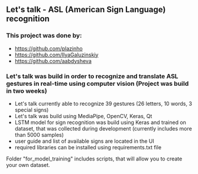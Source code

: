 ## Let's talk - ASL (American Sign Language) recognition
### This project was done by:
- https://github.com/plazinho
- https://github.com/IlyaGaluzinskiy
- https://github.com/aabdysheva

### Let's talk was build in order to recognize and translate ASL gestures in real-time using computer vision (Project was build in two weeks)
- Let's talk currently able to recognize 39 gestures (26 letters, 10 words, 3 special signs)
- Let's talk was build using MediaPipe, OpenCV, Keras, Qt
- LSTM model for sign recognition was build using Keras and trained on dataset, that was collected during development (currently includes more than 5000 samples)
- user guide and list of available signs are located in the UI
- required libraries can be installed using requirements.txt file

Folder "for_model_training" includes scripts, that will allow you to create your own dataset.
